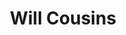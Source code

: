 ---
layout: page
title: Will Cousins
description: Undergraduate Student (Computer Science)
img: assets/img/ub_bull.png
redirect: 
importance: 1
category: Undergraduates
horizontal: true
---